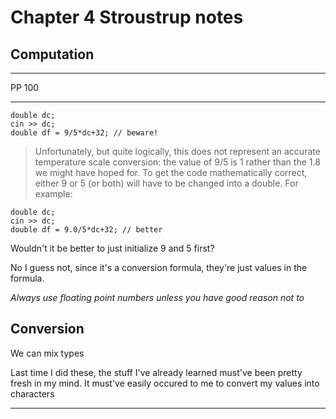 Chapter 4 Stroustrup notes
==========================

Computation
-----------

---

PP 100

--- 

    double dc;
    cin >> dc;
    double df = 9/5*dc+32; // beware!

> Unfortunately, but quite logically, this does not represent an accurate temperature scale conversion: the value of 9/5 is 1 rather than the 1.8 we might have hoped for. To get the code mathematically correct, either 9 or 5 (or both) will have to be changed into a double. For example:

    double dc;
    cin >> dc;
    double df = 9.0/5*dc+32; // better

Wouldn't it be better to just initialize 9 and 5 first?

No I guess not, since it's a conversion formula, they're just values in the formula.

*Always use floating point numbers unless you have good reason not to*

[//]: # ( Memorise the celcius to faregnheight conversion! )

Conversion
----------

We can mix types

Last time I did these, the stuff I've already learned must've been pretty fresh in my mind. It must've easily occured to me to convert my values into characters







--- 
